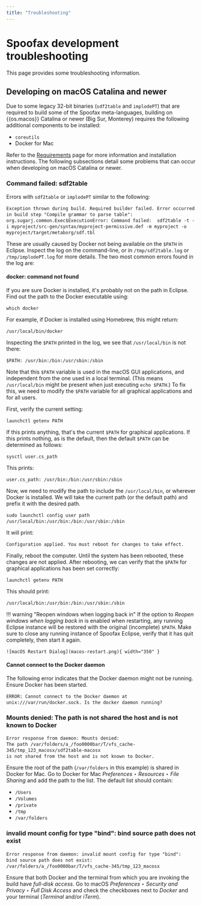 ```yaml
---
title: "Troubleshooting"
---
```

# Spoofax development troubleshooting
This page provides some troubleshooting information.


## Developing on macOS Catalina and newer
Due to some legacy 32-bit binaries (`sdf2table` and `implodePT`) that are required to build some of the Spoofax meta-languages, building on {{os.macos}} Catalina or newer (Big Sur, Monterey) requires the following additional components to be installed:

- `coreutils`
- Docker for Mac

Refer to the [Requirements](requirements.md) page for more information and installation instructions. The following subsections detail some problems that can occur when developing on macOS Catalina or newer.


### Command failed: sdf2table
Errors with `sdf2table` or `implodePT` similar to the following:

```
Exception thrown during build. Required builder failed. Error occurred in build step "Compile grammar to parse table": org.sugarj.common.Exec$ExecutionError: Command failed:  sdf2table -t -i myproject/src-gen/syntax/myproject-permissive.def -m myproject -o myproject/target/metaborg/sdf.tbl
```

These are usually caused by Docker not being available on the `$PATH` in Eclipse.  Inspect the log on the command-line, or in `/tmp/sdf2table.log` or `/tmp/implodePT.log` for more details.  The two most common errors found in the log are:


#### docker: command not found
If you are sure Docker is installed, it's probably not on the path in Eclipse.  Find out the path to the Docker executable using:

```shell
which docker
```

For example, if Docker is installed using Homebrew, this might return:

```
/usr/local/bin/docker
```

Inspecting the `$PATH` printed in the log, we see that `/usr/local/bin` is not there:

```
$PATH: /usr/bin:/bin:/usr/sbin:/sbin
```

Note that this `$PATH` variable is used in the macOS GUI applications, and independent from the one used in a local terminal.  (This means `/usr/local/bin` might be present when just executing `echo $PATH`.)  To fix this, we need to modify the `$PATH` variable for all graphical applications and for all users.

First, verify the current setting:

```shell
launchctl getenv PATH
```

If this prints anything, that's the current `$PATH` for graphical applications. If this prints nothing, as is the default, then the default `$PATH` can be determined as follows:

```shell
sysctl user.cs_path
```

This prints:

```
user.cs_path: /usr/bin:/bin:/usr/sbin:/sbin
```

Now, we need to modify the path to include the `/usr/local/bin`, or wherever Docker is installed. We will take the current path (or the default path) and prefix it with the desired path.

```shell
sudo launchctl config user path /usr/local/bin:/usr/bin:/bin:/usr/sbin:/sbin
```

It will print:

```
Configuration applied. You must reboot for changes to take effect.
```

Finally, reboot the computer. Until the system has been rebooted, these changes are not applied. After rebooting, we can verify that the `$PATH` for graphical applications has been set correctly:

```shell
launchctl getenv PATH
```

This should print:

```
/usr/local/bin:/usr/bin:/bin:/usr/sbin:/sbin
```

!!! warning "Reopen windows when logging back in"
    If the option to _Reopen windows when logging back in_ is enabled when restarting, any running Eclipse instance will be restored with the original (incomplete) `$PATH`.
    Make sure to close any running instance of Spoofax Eclipse, verify that it has quit completely, then start it again.

    ![macOS Restart Dialog](macos-restart.png){ width="350" }


#### Cannot connect to the Docker daemon
The following error indicates that the Docker daemon might not be running.  Ensure Docker has been started.

```
ERROR: Cannot connect to the Docker daemon at unix:///var/run/docker.sock. Is the docker daemon running?
```


### Mounts denied: The path is not shared the host and is not known to Docker
```
Error response from daemon: Mounts denied:
The path /var/folders/a_/foo0000bar/T/vfs_cache-345/tmp_123_macosx/sdf2table-macosx
is not shared from the host and is not known to Docker.
```

Ensure the root of the path (`/var/folders` in this example) is shared in Docker for Mac. Go to Docker for Mac _Preferences_ ‣ _Resources_ ‣ _File Sharing_ and add the path to the list. The default list should contain:

- `/Users`
- `/Volumes`
- `/private`
- `/tmp`
- `/var/folders`


### invalid mount config for type "bind": bind source path does not exist
```
Error response from daemon: invalid mount config for type "bind":
bind source path does not exist:
/var/folders/a_/foo0000bar/T/vfs_cache-345/tmp_123_macosx
```

Ensure that both Docker and the terminal from which you are invoking the build have _full-disk access_. Go to macOS _Preferences_ ‣ _Security and Privacy_ ‣ _Full Disk Access_ and check the checkboxes next to _Docker_ and your terminal (_Terminal_ and/or _iTerm_).
